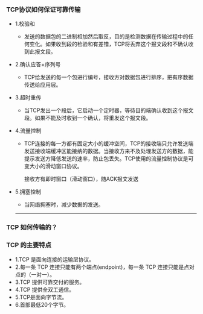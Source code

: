 ### TCP协议如何保证可靠传输  
* 1.校验和  
  * 发送的数据包的二进制相加然后取反，目的是检测数据在传输过程中的任何变化。如果收到段的检验和有差错，TCP将丢弃这个报文段和不确认收到此报文段。  
* 2.确认应答+序列号
  *  TCP给发送的每一个包进行编号，接收方对数据包进行排序，把有序数据传送给应用层。    
* 3.超时重传  
  *  当TCP发出一个段后，它启动一个定时器，等待目的端确认收到这个报文段。如果不能及时收到一个确认，将重发这个报文段。 
* 4.流量控制
  *  TCP连接的每一方都有固定大小的缓冲空间，TCP的接收端只允许发送端发送接收端缓冲区能接纳的数据。当接收方来不及处理发送方的数据，能提示发送方降低发送的速率，防止包丢失。TCP使用的流量控制协议是可变大小的滑动窗口协议。

        接收方有即时窗口（滑动窗口），随ACK报文发送
* 5.拥塞控制
  * 当网络拥塞时，减少数据的发送。

  
  
  ---
### TCP 如何传输的？
### TCP 的主要特点
* 1.TCP 是面向连接的运输层协议。
* 2.每一条 TCP 连接只能有两个端点(endpoint)，每一条 TCP 连接只能是点对点的（一对一）。
* 3.TCP 提供可靠交付的服务。
* 4.TCP 提供全双工通信。
* 5.TCP是面向字节流。 
* 6.首部最低20个字节。

